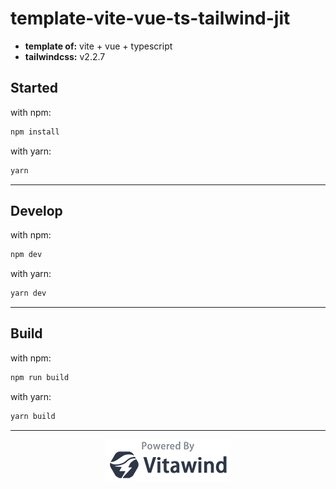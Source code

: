 # template-vite-vue-ts-tailwind-jit

- **template of:** vite + vue + typescript
- **tailwindcss:** v2.2.7

## Started
with npm:
```bash
npm install
```
with yarn:
```bash
yarn
```

---
## Develop
with npm:
```bash
npm dev
```
with yarn:
```bash
yarn dev
```

---
## Build
with npm:
```bash
npm run build
```
with yarn:
```bash
yarn build
```

---
<p align="center">
<img src="./powered-by-vitawind-bright.png">
</p>